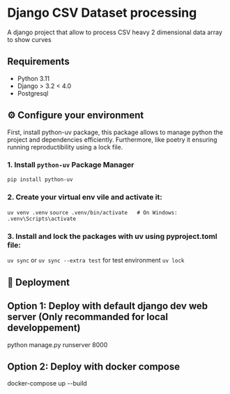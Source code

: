 # Django CSV Dataset processing 

A django project that allow to process CSV heavy 2 dimensional data array to show curves

## Requirements
- Python 3.11
- Django > 3.2 < 4.0
- Postgresql

## ⚙️ Configure your environment

First, install python-uv package, this package allows to manage python the project and dependencies efficiently.
Furthermore, like poetry it ensuring running reproductibility using a lock file.

### 1. Install `python-uv` Package Manager
`pip install python-uv`

### 2. Create your virtual env vile and activate it:
`uv venv .venv`
`source .venv/bin/activate   # On Windows: .venv\Scripts\activate`

### 3. Install and lock the packages with uv using pyproject.toml file:
`uv sync` 
or
`uv sync --extra test` for test environment
`uv lock`


## 🚀 Deployment

## Option 1: Deploy with default django dev web server (Only recommanded for local developpement)
python manage.py runserver 8000

## Option 2: Deploy with docker compose
docker-compose up --build 

